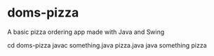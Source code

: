 # doms-pizza
A basic pizza ordering app made with Java and Swing

cd doms-pizza
javac something.java pizza.java
java something pizza
